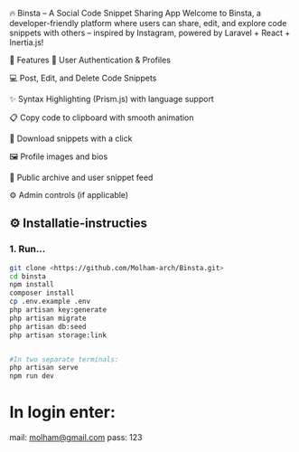 🔥 Binsta – A Social Code Snippet Sharing App
Welcome to Binsta, a developer-friendly platform where users can share, edit, and explore code snippets with others – inspired by Instagram, powered by Laravel + React + Inertia.js!


🚀 Features
🧑 User Authentication & Profiles

💻 Post, Edit, and Delete Code Snippets

✨ Syntax Highlighting (Prism.js) with language support

📋 Copy code to clipboard with smooth animation

💾 Download snippets with a click

🖼️ Profile images and bios

📂 Public archive and user snippet feed

⚙️ Admin controls (if applicable)




## ⚙️ Installatie-instructies

### 1. Run...

```bash
git clone <https://github.com/Molham-arch/Binsta.git>
cd binsta
npm install
composer install
cp .env.example .env
php artisan key:generate
php artisan migrate
php artisan db:seed
php artisan storage:link


#In two separate terminals:
php artisan serve
npm run dev


```
# In login enter:
mail: molham@gmail.com
pass: 123
